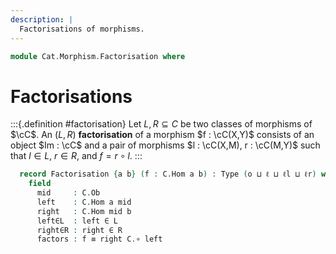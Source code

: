 ```yaml
---
description: |
  Factorisations of morphisms.
---
```

<!--
```agda
open import Cat.Morphism.Class
open import Cat.Prelude

import Cat.Reasoning
```
-->
```agda
module Cat.Morphism.Factorisation where
```

# Factorisations

<!--
```agda
module _
  {o ℓ ℓl ℓr}
  (C : Precategory o ℓ)
  (L : Arrows C ℓl)
  (R : Arrows C ℓr)
  where
  private module C = Cat.Reasoning C
```
-->

:::{.definition #factorisation}
Let $L, R \subseteq C$ be two classes of morphisms of $\cC$.
An $(L,R)$ **factorisation** of a morphism $f : \cC(X,Y)$ consists
of an object $Im : \cC$ and a pair of morphisms $l : \cC(X,M), r : \cC(M,Y)$
such that $l \in L$, $r \in R$, and $f = r \circ l$.
:::

```agda
  record Factorisation {a b} (f : C.Hom a b) : Type (o ⊔ ℓ ⊔ ℓl ⊔ ℓr) where
    field
      mid     : C.Ob
      left    : C.Hom a mid
      right   : C.Hom mid b
      left∈L  : left ∈ L
      right∈R : right ∈ R
      factors : f ≡ right C.∘ left
```
